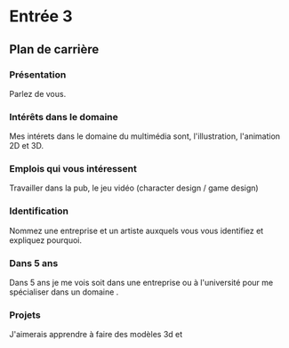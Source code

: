 # Entrée 3
## Plan de carrière

### Présentation
Parlez de vous. 

### Intérêts dans le domaine
Mes intérets dans le domaine du multimédia sont, l'illustration, l'animation 2D et 3D.

### Emplois qui vous intéressent
Travailler dans la pub, le jeu vidéo (character design / game design)

### Identification
Nommez une entreprise et un artiste auxquels vous vous identifiez et expliquez pourquoi. 

### Dans 5 ans
Dans 5 ans je me vois soit dans une entreprise ou à l'université pour me spécialiser dans un domaine
.

### Projets
J'aimerais apprendre à faire des modèles 3d et 
